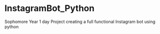 # InstagramBot_Python
Sophomore Year 1 day Project creating a full functional Instagram bot using python
